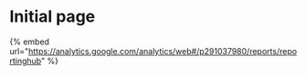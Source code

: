 # Initial page

{% embed url="https://analytics.google.com/analytics/web#/p291037980/reports/reportinghub" %}
